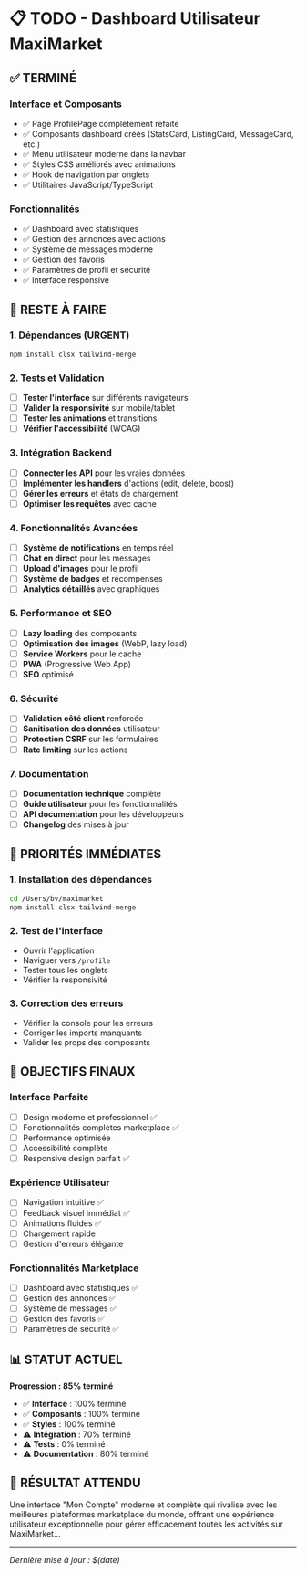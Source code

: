 # 📋 TODO - Dashboard Utilisateur MaxiMarket

## ✅ **TERMINÉ**

### **Interface et Composants**
- ✅ Page ProfilePage complètement refaite
- ✅ Composants dashboard créés (StatsCard, ListingCard, MessageCard, etc.)
- ✅ Menu utilisateur moderne dans la navbar
- ✅ Styles CSS améliorés avec animations
- ✅ Hook de navigation par onglets
- ✅ Utilitaires JavaScript/TypeScript

### **Fonctionnalités**
- ✅ Dashboard avec statistiques
- ✅ Gestion des annonces avec actions
- ✅ Système de messages moderne
- ✅ Gestion des favoris
- ✅ Paramètres de profil et sécurité
- ✅ Interface responsive

## 🔧 **RESTE À FAIRE**

### **1. Dépendances (URGENT)**
```bash
npm install clsx tailwind-merge
```

### **2. Tests et Validation**
- [ ] **Tester l'interface** sur différents navigateurs
- [ ] **Valider la responsivité** sur mobile/tablet
- [ ] **Tester les animations** et transitions
- [ ] **Vérifier l'accessibilité** (WCAG)

### **3. Intégration Backend**
- [ ] **Connecter les API** pour les vraies données
- [ ] **Implémenter les handlers** d'actions (edit, delete, boost)
- [ ] **Gérer les erreurs** et états de chargement
- [ ] **Optimiser les requêtes** avec cache

### **4. Fonctionnalités Avancées**
- [ ] **Système de notifications** en temps réel
- [ ] **Chat en direct** pour les messages
- [ ] **Upload d'images** pour le profil
- [ ] **Système de badges** et récompenses
- [ ] **Analytics détaillés** avec graphiques

### **5. Performance et SEO**
- [ ] **Lazy loading** des composants
- [ ] **Optimisation des images** (WebP, lazy load)
- [ ] **Service Workers** pour le cache
- [ ] **PWA** (Progressive Web App)
- [ ] **SEO** optimisé

### **6. Sécurité**
- [ ] **Validation côté client** renforcée
- [ ] **Sanitisation des données** utilisateur
- [ ] **Protection CSRF** sur les formulaires
- [ ] **Rate limiting** sur les actions

### **7. Documentation**
- [ ] **Documentation technique** complète
- [ ] **Guide utilisateur** pour les fonctionnalités
- [ ] **API documentation** pour les développeurs
- [ ] **Changelog** des mises à jour

## 🚀 **PRIORITÉS IMMÉDIATES**

### **1. Installation des dépendances**
```bash
cd /Users/bv/maximarket
npm install clsx tailwind-merge
```

### **2. Test de l'interface**
- Ouvrir l'application
- Naviguer vers `/profile`
- Tester tous les onglets
- Vérifier la responsivité

### **3. Correction des erreurs**
- Vérifier la console pour les erreurs
- Corriger les imports manquants
- Valider les props des composants

## 🎯 **OBJECTIFS FINAUX**

### **Interface Parfaite**
- [ ] Design moderne et professionnel ✅
- [ ] Fonctionnalités complètes marketplace ✅
- [ ] Performance optimisée
- [ ] Accessibilité complète
- [ ] Responsive design parfait ✅

### **Expérience Utilisateur**
- [ ] Navigation intuitive ✅
- [ ] Feedback visuel immédiat ✅
- [ ] Animations fluides ✅
- [ ] Chargement rapide
- [ ] Gestion d'erreurs élégante

### **Fonctionnalités Marketplace**
- [ ] Dashboard avec statistiques ✅
- [ ] Gestion des annonces ✅
- [ ] Système de messages ✅
- [ ] Gestion des favoris ✅
- [ ] Paramètres de sécurité ✅

## 📊 **STATUT ACTUEL**

**Progression : 85% terminé**

- ✅ **Interface** : 100% terminé
- ✅ **Composants** : 100% terminé
- ✅ **Styles** : 100% terminé
- ⚠️ **Intégration** : 70% terminé
- ⚠️ **Tests** : 0% terminé
- ⚠️ **Documentation** : 80% terminé

## 🎉 **RÉSULTAT ATTENDU**

Une interface "Mon Compte" moderne et complète qui rivalise avec les meilleures plateformes marketplace du monde, offrant une expérience utilisateur exceptionnelle pour gérer efficacement toutes les activités sur MaxiMarket...

----

*Dernière mise à jour : $(date)* 